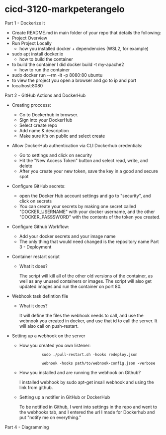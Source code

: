 # cicd-3120-markpeterangelo
Part 1 - Dockerize it

- Create README.md in main folder of your repo that details the following:
- Project Overview
- Run Project Locally
	- how you installed docker + dependencies (WSL2, for example)
- sudo apt install docker.io
	- how to build the container
- to build the container I did docker build -t my-apache2
	- how to run the container
- sudo docker run --rm -it -p 8080:80 ubuntu
- to view the project you open a browser and go to ip and port
- localhost:8080

Part 2 - GitHub Actions and DockerHub
- Creating proccess:
	- Go to Dockerhub in browser.
	-  Sign into your DockerHub
	- Select create repo
	- Add name & description
	- Make sure it's on public and select create
- Allow DockerHub authentication via CLI Dockerhub credentials:
	- Go to settings and click on security
	- Hit the  "New Access Token" button and select read, write, and delete
	- After you create your new token, save the key in a good and secure spot
- Configure GitHub secrets:
	- open the Docker Hub account settings and go to "security", and click on secrets
	- You can create your secrets by making  one secret called "DOCKER_USERNAME" with your docker username, and the other "DOCKER_PASSSWORD" with the contents of the token you created.
- Configure Github Workflow:
	- Add your docker secrets and your image name
	- The only thing that would need changed is the repository name
Part 3 - Deployment

- Container restart script
    - What it does?
    
      The script will kill all of the  other old versions of the container, as well as  any unused containers or images. The script will also get updated images and run the container on port 80.

- Webhook task defintion file
    - What it does?
    
      It will define the files the webhook needs to call, and  use the webnook you created in docker, and use that id to call the server. It will also call on push-restart.
     

- Setting up a webhook on the server

    - How you created you own listener:
    
                    sudo ./pull-restart.sh -hooks redeploy.json
                    
                    webnook -hooks path/to/webnook-config.json -verbose
                
    - How you installed and are running the webhook on Github?
    
      I installed webhook by sudo apt-get insall webhook and using the link from github. 
     
      
   - Setting up a notifier in GitHub or DockerHub
   
      To be notified in Github, I went into settings in the repo and went to the webhooks tab, and I entered the url I made for Dockerhub and put "notify me on everything."


Part 4 - Diagramming 

